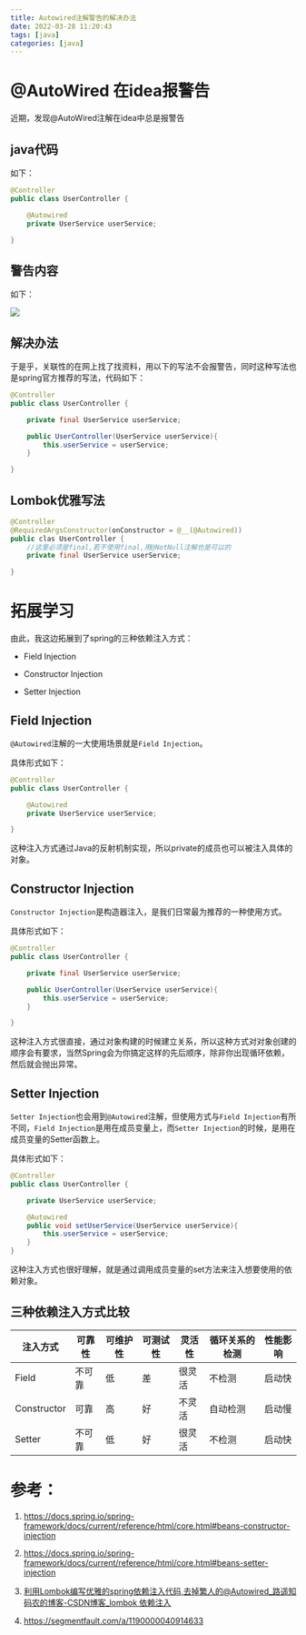 ```yaml
---
title: Autowired注解警告的解决办法
date: 2022-03-28 11:20:43
tags: [java]
categories: [java]
---
```


# @AutoWired 在idea报警告

近期，发现@AutoWired注解在idea中总是报警告

## java代码

如下：

```java
@Controller
public class UserController {

    @Autowired
    private UserService userService;

}
```

## 警告内容

如下：

![](2022-03-28-11-30-49-1648438205(1).png)

## 解决办法

于是乎，关联性的在网上找了找资料，用以下的写法不会报警告，同时这种写法也是spring官方推荐的写法，代码如下：

```java
@Controller
public class UserController {

    private final UserService userService;

    public UserController(UserService userService){
        this.userService = userService;
    }

}
```

## Lombok优雅写法

```java
@Controller
@RequiredArgsConstructor(onConstructor = @__(@Autowired))
public clas UserController {
    //这里必须是final,若不使用final,用@NotNull注解也是可以的
    private final UserService userService;

}
```

# 拓展学习

由此，我这边拓展到了spring的三种依赖注入方式：

- Field Injection

- Constructor Injection

- Setter Injection

## Field Injection

`@Autowired`注解的一大使用场景就是`Field Injection`。

具体形式如下：

```java
@Controller
public class UserController {

    @Autowired
    private UserService userService;

}
```

这种注入方式通过Java的反射机制实现，所以private的成员也可以被注入具体的对象。

## Constructor Injection

`Constructor Injection`是构造器注入，是我们日常最为推荐的一种使用方式。

具体形式如下：

```java
@Controller
public class UserController {

    private final UserService userService;

    public UserController(UserService userService){
        this.userService = userService;
    }

}
```

这种注入方式很直接，通过对象构建的时候建立关系，所以这种方式对对象创建的顺序会有要求，当然Spring会为你搞定这样的先后顺序，除非你出现循环依赖，然后就会抛出异常。

## Setter Injection

`Setter Injection`也会用到`@Autowired`注解，但使用方式与`Field Injection`有所不同，`Field Injection`是用在成员变量上，而`Setter Injection`的时候，是用在成员变量的Setter函数上。

具体形式如下：

```java
@Controller
public class UserController {

    private UserService userService;

    @Autowired
    public void setUserService(UserService userService){
        this.userService = userService;
    }
}
```

这种注入方式也很好理解，就是通过调用成员变量的set方法来注入想要使用的依赖对象。

## 三种依赖注入方式比较

| 注入方式        | 可靠性 | 可维护性 | 可测试性 | 灵活性 | 循环关系的检测 | 性能影响 |
| ----------- | --- | ---- | ---- | --- | ------- | ---- |
| Field       | 不可靠 | 低    | 差    | 很灵活 | 不检测     | 启动快  |
| Constructor | 可靠  | 高    | 好    | 不灵活 | 自动检测    | 启动慢  |
| Setter      | 不可靠 | 低    | 好    | 很灵活 | 不检测     | 启动快  |

# 参考：

1. https://docs.spring.io/spring-framework/docs/current/reference/html/core.html#beans-constructor-injection

2. https://docs.spring.io/spring-framework/docs/current/reference/html/core.html#beans-setter-injection

3. [利用Lombok编写优雅的spring依赖注入代码,去掉繁人的@Autowired_路遥知码农的博客-CSDN博客_lombok 依赖注入](https://blog.csdn.net/weixin_43203497/article/details/104193350)

4. https://segmentfault.com/a/1190000040914633
